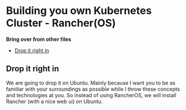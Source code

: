 # Building you own Kubernetes Cluster - Rancher(OS) <!-- omit in toc -->
**Bring over from other files**
- [Drop it right in](#drop-it-right-in)

## Drop it right in

We are going to drop it on Ubuntu. Mainly because I want you to be as familiar with your surroundings as possible while I throw these concepts and technologies at you. So instead of using RancherOS, we will install Rancher (with a nice web ui) on Ubuntu.
